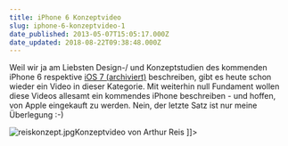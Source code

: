 ```yaml
---
title: iPhone 6 Konzeptvideo
slug: iphone-6-konzeptvideo-1
date_published: 2013-05-07T15:05:17.000Z
date_updated: 2018-08-22T09:38:48.000Z
---
```


Weil wir ja am Liebsten Design-/ und Konzeptstudien des kommenden iPhone 6 respektive [iOS 7 (archiviert)](http://web.archive.org/web/20170223031850/http://apfelhammer.de/2013/05/neues-ios-7-konzeptvideo.html) beschreiben, gibt es heute schon wieder ein Video in dieser Kategorie. Mit weiterhin null Fundament wollen diese Videos allesamt ein kommendes iPhone beschreiben - und hoffen, von Apple eingekauft zu werden. Nein, der letzte Satz ist nur meine Überlegung :-)

![reiskonzept.jpg](//thafaker.de/assets_c/2013/05/reiskonzept-thumb-580x228-225.jpg)Konzeptvideo von Arthur Reis
]]>
